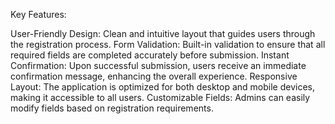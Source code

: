 Key Features:

User-Friendly Design: Clean and intuitive layout that guides users through the registration process.
Form Validation: Built-in validation to ensure that all required fields are completed accurately before submission.
Instant Confirmation: Upon successful submission, users receive an immediate confirmation message, enhancing the overall experience.
Responsive Layout: The application is optimized for both desktop and mobile devices, making it accessible to all users.
Customizable Fields: Admins can easily modify fields based on registration requirements.

